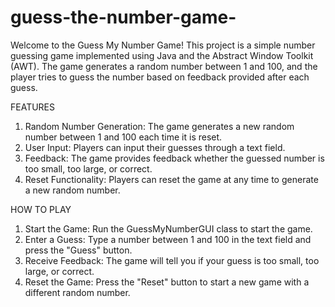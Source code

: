 # guess-the-number-game-

Welcome to the Guess My Number Game! This project is a simple number guessing game implemented using Java and the Abstract Window Toolkit (AWT). The game generates a random number between 1 and 100, and the player tries to guess the number based on feedback provided after each guess.

FEATURES
1. Random Number Generation: The game generates a new random number between 1 and 100 each time it is reset.
2. User Input: Players can input their guesses through a text field.
3. Feedback: The game provides feedback whether the guessed number is too small, too large, or correct.
4. Reset Functionality: Players can reset the game at any time to generate a new random number.

HOW TO PLAY
1. Start the Game: Run the GuessMyNumberGUI class to start the game.
2. Enter a Guess: Type a number between 1 and 100 in the text field and press the "Guess" button.
3. Receive Feedback: The game will tell you if your guess is too small, too large, or correct.
4. Reset the Game: Press the "Reset" button to start a new game with a different random number.
